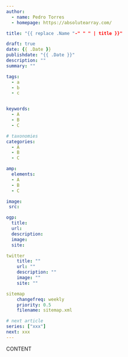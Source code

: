 ```yaml
---
author:
  - name: Pedro Torres
  - homepage: https://absolutearray.com/

title: "{{ replace .Name "-" " " | title }}"

draft: true
date: {{ .Date }}
publishdate: "{{ .Date }}"
description: ""
summary: ""

tags:
  - a
  - b
  - c


keywords:
  - A
  - B
  - C

# taxonomies
categories:
  - A
  - B
  - C

amp:
  elements:
  - A
  - B
  - C

image:
 src:

ogp:
  title:
  url:
  description:
  image:
  site:

twitter
    title: ""
    url: ""
    description: ""
    image: ""
    site: ""

sitemap
    changefreq: weekly
    priority: 0.5
    filename: sitemap.xml

# next article
series: ["xxx"]
next: xxx
---
```


CONTENT
